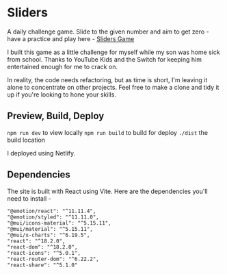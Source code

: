 # Sliders

A daily challenge game. Slide to the given number and aim to get zero - have a practice and play here - [Sliders Game](https://slidersgame.com)

I built this game as a little challenge for myself while my son was home sick from school. Thanks to YouTube Kids and the Switch for keeping him entertained enough for me to crack on.

In reality, the code needs refactoring, but as time is short, I'm leaving it alone to concentrate on other projects. Feel free to make a clone and tidy it up if you're looking to hone your skills.

## Preview, Build, Deploy

`npm run dev` to view locally
`npm run build` to build for deploy
`./dist` the build location

I deployed using Netlify.

## Dependencies

The site is built with React using Vite. Here are the dependencies you'll need to install -

    "@emotion/react": "^11.11.4",
    "@emotion/styled": "^11.11.0",
    "@mui/icons-material": "^5.15.11",
    "@mui/material": "^5.15.11",
    "@mui/x-charts": "^6.19.5",
    "react": "^18.2.0",
    "react-dom": "^18.2.0",
    "react-icons": "^5.0.1",
    "react-router-dom": "^6.22.2",
    "react-share": "^5.1.0"

